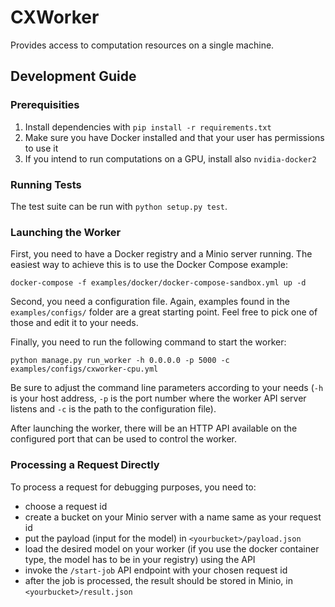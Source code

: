 # CXWorker

Provides access to computation resources on a single machine.

## Development Guide

### Prerequisities

1. Install dependencies with `pip install -r requirements.txt`
2. Make sure you have Docker installed and that your user has permissions to use 
   it
3. If you intend to run computations on a GPU, install also `nvidia-docker2`

### Running Tests

The test suite can be run with `python setup.py test`.

### Launching the Worker

First, you need to have a Docker registry and a Minio server running. The 
easiest way to achieve this is to use the Docker Compose example:

```
docker-compose -f examples/docker/docker-compose-sandbox.yml up -d
```

Second, you need a configuration file. Again, examples found in the `examples/configs/` 
folder are a great starting point. Feel free to pick one of those and edit it to 
your needs.

Finally, you need to run the following command to start the worker:

```
python manage.py run_worker -h 0.0.0.0 -p 5000 -c examples/configs/cxworker-cpu.yml
```

Be sure to adjust the command line parameters according to your needs (`-h` is 
your host address, `-p` is the port number where the worker API server listens 
and `-c` is the path to the configuration file).

After launching the worker, there will be an HTTP API available on the 
configured port that can be used to control the worker.

### Processing a Request Directly

To process a request for debugging purposes, you need to:

- choose a request id
- create a bucket on your Minio server with a name same as your request id
- put the payload (input for the model) in `<yourbucket>/payload.json`
- load the desired model on your worker (if you use the docker container type, 
  the model has to be in your registry) using the API
- invoke the `/start-job` API endpoint with your chosen request id
- after the job is processed, the result should be stored in Minio, in 
  `<yourbucket>/result.json`
